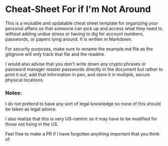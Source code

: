 # Cheat-Sheet For if I'm Not Around

This is a reusable and updatable cheat sheet template for organizing your personal affairs so that someone can pick up and access what they need to without adding undue stress or having to dig for account numbers, passwords, or papers lying around. It is written in Markdown.

For security purposes, make sure to rename the example.md file as the gitignore will only track that file and the readme. 

I would also advise that you don't write down any crypto phrases or password manager master passwords directly in the document but rather to print it out, add that information in pen, and store it in multiple, secure physical locations.


### Notes: 
I do not pretend to have any sort of legal knowledge so none of this should be taken as legal advice. 

I also realize that this is very US-centric so it may have to be modified for those not living in the US. 

Feel free to make a PR if I have forgotten anything important that you think of. 
